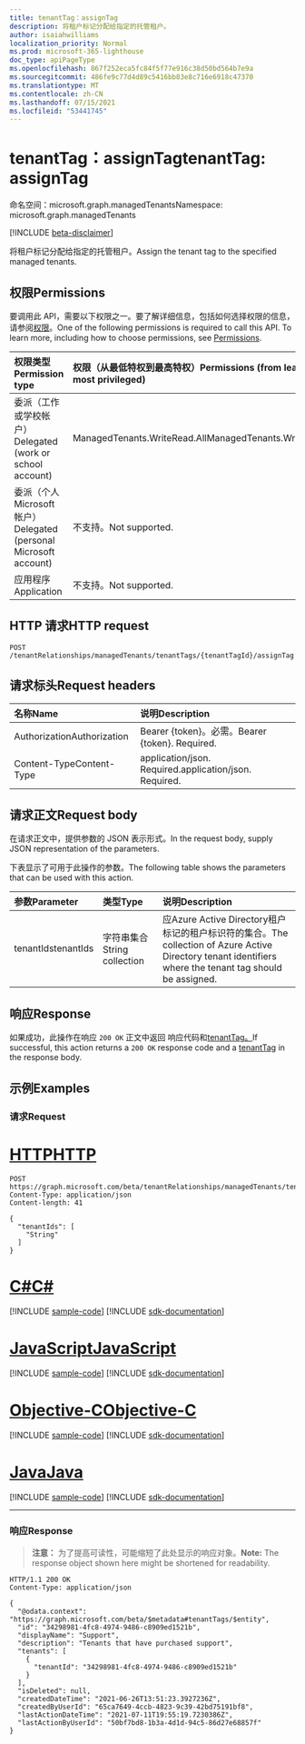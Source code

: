 ```yaml
---
title: tenantTag：assignTag
description: 将租户标记分配给指定的托管租户。
author: isaiahwilliams
localization_priority: Normal
ms.prod: microsoft-365-lighthouse
doc_type: apiPageType
ms.openlocfilehash: 867f252eca5fc84f5f77e916c38d50bd564b7e9a
ms.sourcegitcommit: 486fe9c77d4d89c5416bb83e8c716e6918c47370
ms.translationtype: MT
ms.contentlocale: zh-CN
ms.lasthandoff: 07/15/2021
ms.locfileid: "53441745"
---
```

# <a name="tenanttag-assigntag"></a><span data-ttu-id="602e6-103">tenantTag：assignTag</span><span class="sxs-lookup"><span data-stu-id="602e6-103">tenantTag: assignTag</span></span>
<span data-ttu-id="602e6-104">命名空间：microsoft.graph.managedTenants</span><span class="sxs-lookup"><span data-stu-id="602e6-104">Namespace: microsoft.graph.managedTenants</span></span>

[!INCLUDE [beta-disclaimer](../../includes/beta-disclaimer.md)]

<span data-ttu-id="602e6-105">将租户标记分配给指定的托管租户。</span><span class="sxs-lookup"><span data-stu-id="602e6-105">Assign the tenant tag to the specified managed tenants.</span></span>

## <a name="permissions"></a><span data-ttu-id="602e6-106">权限</span><span class="sxs-lookup"><span data-stu-id="602e6-106">Permissions</span></span>
<span data-ttu-id="602e6-p101">要调用此 API，需要以下权限之一。要了解详细信息，包括如何选择权限的信息，请参阅[权限](/graph/permissions-reference)。</span><span class="sxs-lookup"><span data-stu-id="602e6-p101">One of the following permissions is required to call this API. To learn more, including how to choose permissions, see [Permissions](/graph/permissions-reference).</span></span>

|<span data-ttu-id="602e6-109">权限类型</span><span class="sxs-lookup"><span data-stu-id="602e6-109">Permission type</span></span>|<span data-ttu-id="602e6-110">权限（从最低特权到最高特权）</span><span class="sxs-lookup"><span data-stu-id="602e6-110">Permissions (from least to most privileged)</span></span>|
|:---|:---|
|<span data-ttu-id="602e6-111">委派（工作或学校帐户）</span><span class="sxs-lookup"><span data-stu-id="602e6-111">Delegated (work or school account)</span></span>|<span data-ttu-id="602e6-112">ManagedTenants.WriteRead.All</span><span class="sxs-lookup"><span data-stu-id="602e6-112">ManagedTenants.WriteRead.All</span></span>|
|<span data-ttu-id="602e6-113">委派（个人 Microsoft 帐户）</span><span class="sxs-lookup"><span data-stu-id="602e6-113">Delegated (personal Microsoft account)</span></span>|<span data-ttu-id="602e6-114">不支持。</span><span class="sxs-lookup"><span data-stu-id="602e6-114">Not supported.</span></span>|
|<span data-ttu-id="602e6-115">应用程序</span><span class="sxs-lookup"><span data-stu-id="602e6-115">Application</span></span>|<span data-ttu-id="602e6-116">不支持。</span><span class="sxs-lookup"><span data-stu-id="602e6-116">Not supported.</span></span>|

## <a name="http-request"></a><span data-ttu-id="602e6-117">HTTP 请求</span><span class="sxs-lookup"><span data-stu-id="602e6-117">HTTP request</span></span>

<!-- {
  "blockType": "ignored"
}
-->
``` http
POST /tenantRelationships/managedTenants/tenantTags/{tenantTagId}/assignTag
```

## <a name="request-headers"></a><span data-ttu-id="602e6-118">请求标头</span><span class="sxs-lookup"><span data-stu-id="602e6-118">Request headers</span></span>
|<span data-ttu-id="602e6-119">名称</span><span class="sxs-lookup"><span data-stu-id="602e6-119">Name</span></span>|<span data-ttu-id="602e6-120">说明</span><span class="sxs-lookup"><span data-stu-id="602e6-120">Description</span></span>|
|:---|:---|
|<span data-ttu-id="602e6-121">Authorization</span><span class="sxs-lookup"><span data-stu-id="602e6-121">Authorization</span></span>|<span data-ttu-id="602e6-p102">Bearer {token}。必需。</span><span class="sxs-lookup"><span data-stu-id="602e6-p102">Bearer {token}. Required.</span></span>|
|<span data-ttu-id="602e6-124">Content-Type</span><span class="sxs-lookup"><span data-stu-id="602e6-124">Content-Type</span></span>|<span data-ttu-id="602e6-p103">application/json. Required.</span><span class="sxs-lookup"><span data-stu-id="602e6-p103">application/json. Required.</span></span>|

## <a name="request-body"></a><span data-ttu-id="602e6-127">请求正文</span><span class="sxs-lookup"><span data-stu-id="602e6-127">Request body</span></span>
<span data-ttu-id="602e6-128">在请求正文中，提供参数的 JSON 表示形式。</span><span class="sxs-lookup"><span data-stu-id="602e6-128">In the request body, supply JSON representation of the parameters.</span></span>

<span data-ttu-id="602e6-129">下表显示了可用于此操作的参数。</span><span class="sxs-lookup"><span data-stu-id="602e6-129">The following table shows the parameters that can be used with this action.</span></span>

|<span data-ttu-id="602e6-130">参数</span><span class="sxs-lookup"><span data-stu-id="602e6-130">Parameter</span></span>|<span data-ttu-id="602e6-131">类型</span><span class="sxs-lookup"><span data-stu-id="602e6-131">Type</span></span>|<span data-ttu-id="602e6-132">说明</span><span class="sxs-lookup"><span data-stu-id="602e6-132">Description</span></span>|
|:---|:---|:---|
|<span data-ttu-id="602e6-133">tenantIds</span><span class="sxs-lookup"><span data-stu-id="602e6-133">tenantIds</span></span>|<span data-ttu-id="602e6-134">字符串集合</span><span class="sxs-lookup"><span data-stu-id="602e6-134">String collection</span></span>|<span data-ttu-id="602e6-135">应Azure Active Directory租户标记的租户标识符的集合。</span><span class="sxs-lookup"><span data-stu-id="602e6-135">The collection of Azure Active Directory tenant identifiers where the tenant tag should be assigned.</span></span>|

## <a name="response"></a><span data-ttu-id="602e6-136">响应</span><span class="sxs-lookup"><span data-stu-id="602e6-136">Response</span></span>

<span data-ttu-id="602e6-137">如果成功，此操作在响应 `200 OK` 正文中返回 响应代码和[tenantTag。](../resources/managedtenants-tenanttag.md)</span><span class="sxs-lookup"><span data-stu-id="602e6-137">If successful, this action returns a `200 OK` response code and a [tenantTag](../resources/managedtenants-tenanttag.md) in the response body.</span></span>

## <a name="examples"></a><span data-ttu-id="602e6-138">示例</span><span class="sxs-lookup"><span data-stu-id="602e6-138">Examples</span></span>

### <a name="request"></a><span data-ttu-id="602e6-139">请求</span><span class="sxs-lookup"><span data-stu-id="602e6-139">Request</span></span>

# <a name="http"></a>[<span data-ttu-id="602e6-140">HTTP</span><span class="sxs-lookup"><span data-stu-id="602e6-140">HTTP</span></span>](#tab/http)
<!-- {
  "blockType": "request",
  "name": "tenanttag_assigntag"
}
-->
``` http
POST https://graph.microsoft.com/beta/tenantRelationships/managedTenants/tenantTags/{tenantTagId}/assignTag
Content-Type: application/json
Content-length: 41

{
  "tenantIds": [
    "String"
  ]
}
```
# <a name="c"></a>[<span data-ttu-id="602e6-141">C#</span><span class="sxs-lookup"><span data-stu-id="602e6-141">C#</span></span>](#tab/csharp)
[!INCLUDE [sample-code](../includes/snippets/csharp/tenanttag-assigntag-csharp-snippets.md)]
[!INCLUDE [sdk-documentation](../includes/snippets/snippets-sdk-documentation-link.md)]

# <a name="javascript"></a>[<span data-ttu-id="602e6-142">JavaScript</span><span class="sxs-lookup"><span data-stu-id="602e6-142">JavaScript</span></span>](#tab/javascript)
[!INCLUDE [sample-code](../includes/snippets/javascript/tenanttag-assigntag-javascript-snippets.md)]
[!INCLUDE [sdk-documentation](../includes/snippets/snippets-sdk-documentation-link.md)]

# <a name="objective-c"></a>[<span data-ttu-id="602e6-143">Objective-C</span><span class="sxs-lookup"><span data-stu-id="602e6-143">Objective-C</span></span>](#tab/objc)
[!INCLUDE [sample-code](../includes/snippets/objc/tenanttag-assigntag-objc-snippets.md)]
[!INCLUDE [sdk-documentation](../includes/snippets/snippets-sdk-documentation-link.md)]

# <a name="java"></a>[<span data-ttu-id="602e6-144">Java</span><span class="sxs-lookup"><span data-stu-id="602e6-144">Java</span></span>](#tab/java)
[!INCLUDE [sample-code](../includes/snippets/java/tenanttag-assigntag-java-snippets.md)]
[!INCLUDE [sdk-documentation](../includes/snippets/snippets-sdk-documentation-link.md)]

---


### <a name="response"></a><span data-ttu-id="602e6-145">响应</span><span class="sxs-lookup"><span data-stu-id="602e6-145">Response</span></span>
><span data-ttu-id="602e6-146">**注意：** 为了提高可读性，可能缩短了此处显示的响应对象。</span><span class="sxs-lookup"><span data-stu-id="602e6-146">**Note:** The response object shown here might be shortened for readability.</span></span>
<!-- {
  "blockType": "response",
  "truncated": true,
  "@odata.type": "microsoft.graph.managedTenants.tenantTag"
}
-->
``` http
HTTP/1.1 200 OK
Content-Type: application/json

{
  "@odata.context": "https://graph.microsoft.com/beta/$metadata#tenantTags/$entity",
  "id": "34298981-4fc8-4974-9486-c8909ed1521b",
  "displayName": "Support",
  "description": "Tenants that have purchased support",
  "tenants": [
    {
      "tenantId": "34298981-4fc8-4974-9486-c8909ed1521b"
    }
  ],
  "isDeleted": null,
  "createdDateTime": "2021-06-26T13:51:23.3927236Z",
  "createdByUserId": "65ca7649-4ccb-4823-9c39-42bd75191bf8",
  "lastActionDateTime": "2021-07-11T19:55:19.7230386Z",
  "lastActionByUserId": "50bf7bd8-1b3a-4d1d-94c5-86d27e68857f"
}
```

